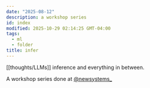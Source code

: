 ```yaml
---
date: "2025-08-12"
description: a workshop series
id: index
modified: 2025-10-29 02:14:25 GMT-04:00
tags:
  - ml
  - folder
title: infer
---
```


[[thoughts/LLMs]] inference and everything in between.

A workshop series done at [@newsystems\_](https://x.com/newsystems_)
